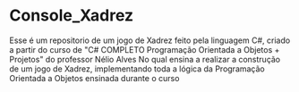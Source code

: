 # Console_Xadrez
Esse é um repositorio de um jogo de Xadrez feito pela linguagem C#, criado a partir do curso de "C# COMPLETO Programação Orientada a Objetos + Projetos" do professor Nélio Alves
No qual ensina a realizar a construção de um jogo de Xadrez, implementando toda a lógica da Programação Orientada a Objetos ensinada durante o curso
